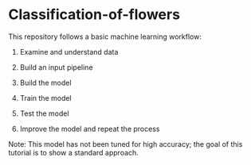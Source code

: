 # Classification-of-flowers

This repository follows a basic machine learning workflow:

1. Examine and understand data

2. Build an input pipeline

3. Build the model

4. Train the model

5. Test the model

6. Improve the model and repeat the process

Note: This model has not been tuned for high accuracy; the goal of this tutorial is to show a standard approach.
